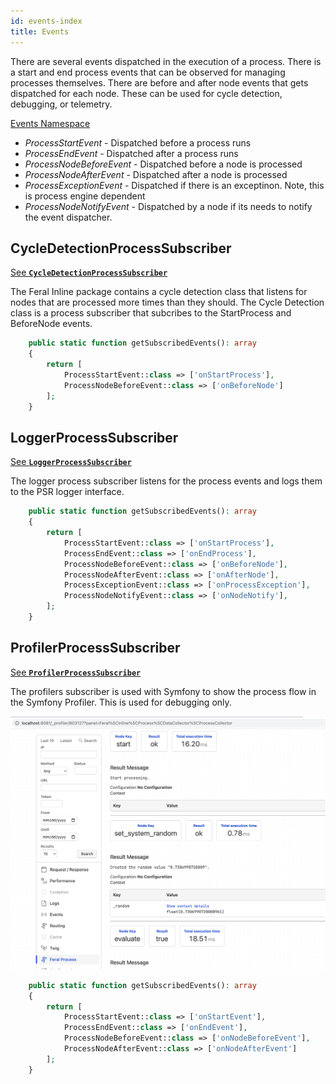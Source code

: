 ```yaml
---
id: events-index
title: Events
---
```


There are several events dispatched in the execution of a process. There is a start
and end process events that can be observed for managing processes themselves. There
are before and after node events that gets dispatched for each node. These can be
used for cycle detection, debugging, or telemetry.

[Events Namespace](https://github.com/cybermantix/feral-core/tree/master/src/Process/Event)

* _ProcessStartEvent_ - Dispatched before a process runs
* _ProcessEndEvent_ - Dispatched after a process runs
* _ProcessNodeBeforeEvent_ - Dispatched before a node is processed
* _ProcessNodeAfterEvent_ - Dispatched after a node is processed
* _ProcessExceptionEvent_ - Dispatched if there is an exceptinon. Note, this is process engine dependent
* _ProcessNodeNotifyEvent_ - Dispatched by a node if its needs to notify the event dispatcher.

## CycleDetectionProcessSubscriber ##
[See **`CycleDetectionProcessSubscriber`**](https://github.com/cybermantix/feral-inline/blob/master/src/Process/Event/Listener/CycleDetectionProcessSubscriber.php)

The Feral Inline package contains a cycle detection class that listens for nodes that are processed more times
than they should. The Cycle Detection class is a process subscriber that subcribes to the StartProcess
and BeforeNode events.

```php 
    public static function getSubscribedEvents(): array
    {
        return [
            ProcessStartEvent::class => ['onStartProcess'],
            ProcessNodeBeforeEvent::class => ['onBeforeNode']
        ];
    }
```

## LoggerProcessSubscriber ##
[See **`LoggerProcessSubscriber`**](https://github.com/cybermantix/feral-inline/blob/master/src/Process/Event/Listener/LoggerProcessSubscriber.php)

The logger process subscriber listens for the process events and logs them to the PSR logger interface.

```php 
    public static function getSubscribedEvents(): array
    {
        return [
            ProcessStartEvent::class => ['onStartProcess'],
            ProcessEndEvent::class => ['onEndProcess'],
            ProcessNodeBeforeEvent::class => ['onBeforeNode'],
            ProcessNodeAfterEvent::class => ['onAfterNode'],
            ProcessExceptionEvent::class => ['onProcessException'],
            ProcessNodeNotifyEvent::class => ['onNodeNotify'],
        ];
    }
```
## ProfilerProcessSubscriber ##
[See **`ProfilerProcessSubscriber`**](https://github.com/cybermantix/feral-inline/blob/master/src/Process/Event/Listener/ProfilerProcessSubscriber.php)

The profilers subscriber is used with Symfony to show the process flow in the Symfony Profiler.
This is used for debugging only.

![Profiler Example](./img/symfony-profiler-example.png)

```php 
    public static function getSubscribedEvents(): array
    {
        return [
            ProcessStartEvent::class => ['onStartEvent'],
            ProcessEndEvent::class => ['onEndEvent'],
            ProcessNodeBeforeEvent::class => ['onNodeBeforeEvent'],
            ProcessNodeAfterEvent::class => ['onNodeAfterEvent']
        ];
    }
```


